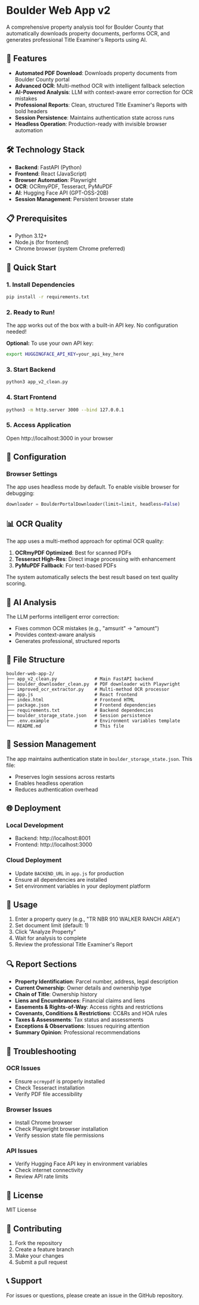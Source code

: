 # Boulder Web App v2

A comprehensive property analysis tool for Boulder County that automatically downloads property documents, performs OCR, and generates professional Title Examiner's Reports using AI.

## 🚀 Features

- **Automated PDF Download**: Downloads property documents from Boulder County portal
- **Advanced OCR**: Multi-method OCR with intelligent fallback selection
- **AI-Powered Analysis**: LLM with context-aware error correction for OCR mistakes
- **Professional Reports**: Clean, structured Title Examiner's Reports with bold headers
- **Session Persistence**: Maintains authentication state across runs
- **Headless Operation**: Production-ready with invisible browser automation

## 🛠️ Technology Stack

- **Backend**: FastAPI (Python)
- **Frontend**: React (JavaScript)
- **Browser Automation**: Playwright
- **OCR**: OCRmyPDF, Tesseract, PyMuPDF
- **AI**: Hugging Face API (GPT-OSS-20B)
- **Session Management**: Persistent browser state

## 📋 Prerequisites

- Python 3.12+
- Node.js (for frontend)
- Chrome browser (system Chrome preferred)

## 🚀 Quick Start

### 1. Install Dependencies

```bash
pip install -r requirements.txt
```

### 2. Ready to Run!

The app works out of the box with a built-in API key. No configuration needed!

**Optional:** To use your own API key:
```bash
export HUGGINGFACE_API_KEY=your_api_key_here
```

### 3. Start Backend

```bash
python3 app_v2_clean.py
```

### 4. Start Frontend

```bash
python3 -m http.server 3000 --bind 127.0.0.1
```

### 5. Access Application

Open http://localhost:3000 in your browser

## 🔧 Configuration

### Browser Settings

The app uses headless mode by default. To enable visible browser for debugging:

```python
downloader = BoulderPortalDownloader(limit=limit, headless=False)
```

## 📊 OCR Quality

The app uses a multi-method approach for optimal OCR quality:

1. **OCRmyPDF Optimized**: Best for scanned PDFs
2. **Tesseract High-Res**: Direct image processing with enhancement
3. **PyMuPDF Fallback**: For text-based PDFs

The system automatically selects the best result based on text quality scoring.

## 🤖 AI Analysis

The LLM performs intelligent error correction:
- Fixes common OCR mistakes (e.g., "amsurit" → "amount")
- Provides context-aware analysis
- Generates professional, structured reports

## 📁 File Structure

```
boulder-web-app-2/
├── app_v2_clean.py              # Main FastAPI backend
├── boulder_downloader_clean.py  # PDF downloader with Playwright
├── improved_ocr_extractor.py    # Multi-method OCR processor
├── app.js                       # React frontend
├── index.html                   # Frontend HTML
├── package.json                 # Frontend dependencies
├── requirements.txt             # Backend dependencies
├── boulder_storage_state.json   # Session persistence
├── .env.example                 # Environment variables template
└── README.md                    # This file
```

## 🔐 Session Management

The app maintains authentication state in `boulder_storage_state.json`. This file:
- Preserves login sessions across restarts
- Enables headless operation
- Reduces authentication overhead

## 🌐 Deployment

### Local Development
- Backend: http://localhost:8001
- Frontend: http://localhost:3000

### Cloud Deployment
- Update `BACKEND_URL` in `app.js` for production
- Ensure all dependencies are installed
- Set environment variables in your deployment platform

## 📝 Usage

1. Enter a property query (e.g., "TR NBR 910 WALKER RANCH AREA")
2. Set document limit (default: 1)
3. Click "Analyze Property"
4. Wait for analysis to complete
5. Review the professional Title Examiner's Report

## 🔍 Report Sections

- **Property Identification**: Parcel number, address, legal description
- **Current Ownership**: Owner details and ownership type
- **Chain of Title**: Ownership history
- **Liens and Encumbrances**: Financial claims and liens
- **Easements & Rights-of-Way**: Access rights and restrictions
- **Covenants, Conditions & Restrictions**: CC&Rs and HOA rules
- **Taxes & Assessments**: Tax status and assessments
- **Exceptions & Observations**: Issues requiring attention
- **Summary Opinion**: Professional recommendations

## 🐛 Troubleshooting

### OCR Issues
- Ensure `ocrmypdf` is properly installed
- Check Tesseract installation
- Verify PDF file accessibility

### Browser Issues
- Install Chrome browser
- Check Playwright browser installation
- Verify session state file permissions

### API Issues
- Verify Hugging Face API key in environment variables
- Check internet connectivity
- Review API rate limits

## 📄 License

MIT License

## 🤝 Contributing

1. Fork the repository
2. Create a feature branch
3. Make your changes
4. Submit a pull request

## 📞 Support

For issues or questions, please create an issue in the GitHub repository.